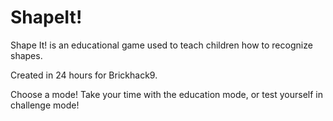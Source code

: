 # ShapeIt!
Shape It! is an educational game used to teach children how to recognize shapes.

Created in 24 hours for Brickhack9.

Choose a mode! Take your time with the education mode, or test yourself in challenge mode!

